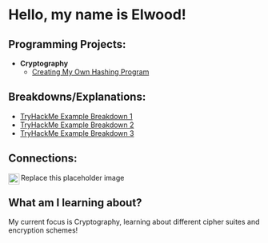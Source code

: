 <h1>Hello, my name is Elwood! </h1>


<h2>Programming Projects:</h2>

- <b>Cryptography</b>
  - [Creating My Own Hashing Program](https://github.com/wtpreston/homemade-hashing)

<h2>Breakdowns/Explanations:</h2>

- [TryHackMe Example Breakdown 1](https://www.youtube.com/watch?v=dQw4w9WgXcQ)
- [TryHackMe Example Breakdown 2](https://www.youtube.com/watch?v=dQw4w9WgXcQ)
- [TryHackMe Example Breakdown 3](https://www.youtube.com/watch?v=dQw4w9WgXcQ)

<h2>  Connections: </h2>

[<img align="left" alt="JoshMadakor | LinkedIn" width="22px" src="https://cdn.jsdelivr.net/npm/simple-icons@v3/icons/linkedin.svg" />][linkedin]

[linkedin]: https://linkedin.com/
Replace this placeholder image


<h2> What am I learning about? </h2>
My current focus is Cryptography, learning about different cipher suites and encryption schemes!
